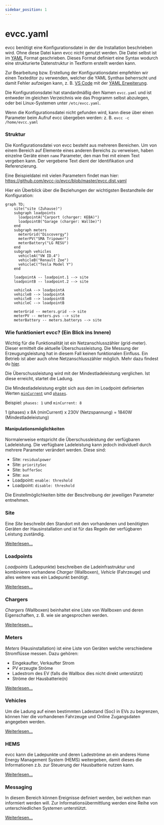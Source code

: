 ```yaml
---
sidebar_position: 1
---
```


# evcc.yaml

evcc benötigt eine Konfigurationsdatei in der die Installation beschrieben wird. Ohne diese Datei kann evcc nicht genutzt werden. Die Datei selbst ist im [YAML](https://de.wikipedia.org/wiki/YAML) Format geschrieben. Dieses Format definiert eine Syntax wodurch eine strukturierte Datenstruktur in Textform erstellt werden kann.

Zur Bearbeitung bzw. Erstellung der Konfigurationsdatei empfehlen wir einen Texteditor zu verwenden, welcher die YAML Synthax beherrscht und damit Fehler aufzeigen kann, z. B. [VS Code](https://code.visualstudio.com) mit der [YAML Erweiterung](https://marketplace.visualstudio.com/items?itemName=redhat.vscode-yaml).

Die Konfigurationsdatei hat standardmäßig den Namen `evcc.yaml` und ist entweder im gleichen Verzeichnis wie das Programm selbst abzulegen, oder bei Linux-Systemen unter `/etc/evcc.yaml`.

Wenn die Konfigurationsdatei nicht gefunden wird, kann diese über einen Parameter beim Aufruf evcc übergeben werden: z. B. `evcc -c /home/evcc.yaml`

### Struktur

Die Konfigurationsdatei von evcc besteht aus mehreren Bereichen. Um von einem Bereich auf Elemente eines anderen Bereichs zu verweisen, haben einzelne Geräte einen `name` Parameter, den man frei mit einem Text vergeben kann. Der vergebene Text dient der Identifikation und Referenzierung.

Eine Beispieldatei mit vielen Parametern findet man hier: https://github.com/evcc-io/evcc/blob/master/evcc.dist.yaml

Hier ein Überblick über die Beziehungen der wichtigsten Bestandteile der Konfiguration:

```mermaid
graph TD;
    site("site (Zuhause)")
    subgraph loadpoints
      loadpointA("Carport (charger: KEBA)")
      loadpointB("Garage (charger: Wallbe)")
    end
    subgraph meters
      meterGrid("Discovergy")
      meterPV("SMA Tripower")
      meterBattery("LG RESU")
    end
    subgraph vehicles
      vehicleA("VW ID.4")
      vehicleB("Renault Zoe")
      vehicleC("Tesla Model Y")
    end

    loadpointA -- loadpoint.1 --> site
    loadpointB -- loadpoint.2 --> site

    vehicleA --> loadpointA
    vehicleB --> loadpointA
    vehicleB --> loadpointB
    vehicleC --> loadpointB

    meterGrid -- meters.grid --> site
    meterPV -- meters.pvs --> site
    meterBattery -- meters.batterys --> site

```

### Wie funktioniert evcc? (Ein Blick ins Innere)

Wichtig für die Funktionalität ist ein Netzanschlusszähler (grid-meter). Dieser ermittelt die aktuelle Überschussleistung.
Die Messung der Erzeugungsleistung hat in diesem Fall keinen funktionalen Einfluss.
Ein Betrieb ist aber auch ohne Netzanschlusszähler möglich. Mehr dazu findest du [hier](/docs/faq#einrichtung).

Die Überschussleistung wird mit der Mindestladeleistung verglichen. Ist diese erreicht, startet die Ladung.

Die Mindestladeleistung ergibt sich aus den im Loadpoint definierten Werten [`minCurrent`](/docs/reference/configuration/loadpoints) und [`phases`](/docs/reference/configuration/loadpoints).

Beispiel: `phases: 1` und `minCurrent: 8`

1 (phases) x 8A (minCurrent) x 230V (Netzspannung) = 1840W (Mindestladeleistung)

#### Manipulationsmöglichkeiten

Normalerweise entspricht die Überschussleistung der verfügbaren Ladeleistung. Die verfügbare Ladeleistung kann jedoch individuell durch mehrere Parameter verändert werden. Diese sind:

- Site: `residualpower`
- Site: `prioritySoc`
- Site: `bufferSoc`
- Site: `aux`
- Loadpoint: `enable: threshold`
- Loadpoint: `disable: threshold`

Die Einstellmöglichkeiten bitte der Beschreibung der jeweiligen Parameter entnehmen.

### Site

Eine _Site_ beschreibt den Standort mit den vorhandenen und benötigten Geräten der Hausinstallation und ist für das Regeln der verfügbaren Leistung zuständig.

[Weiterlesen...](./configuration/site)

### Loadpoints

_Loadpoints_ (Ladepunkte) beschreiben die Ladeinfrastruktur und kombinieren vorhandene _Charger_ (Wallboxen), _Vehicle_ (Fahrzeuge) und alles weitere was ein Ladepunkt benötigt.

[Weiterlesen...](./configuration/loadpoints)

### Chargers

_Chargers_ (Wallboxen) beinhaltet eine Liste von Wallboxen und deren Eigenschaften, z. B. wie sie angesprochen werden.

[Weiterlesen...](./configuration/chargers)

### Meters

_Meters_ (Hausinstallation) ist eine Liste von Geräten welche verschiedene Stromflüsse messen. Dazu gehören:

- Eingekaufter, Verkaufter Strom
- PV erzeugte Ströme
- Ladestrom des EV (falls die Wallbox dies nicht direkt unterstützt)
- Ströme der Hausbatterie(n)

[Weiterlesen...](./configuration/meters)

### Vehicles

Um die Ladung auf einen bestimmten Ladestand (Soc) in EVs zu begrenzen, können hier die vorhandenen Fahrzeuge und Online Zugangsdaten angegeben werden.

[Weiterlesen...](./configuration/vehicles)

### HEMS

evcc kann die Ladepunkte und deren Ladeströme an ein anderes Home Energy Management System (HEMS) weitergeben, damit dieses die Informationen z.b. zur Steuerung der Hausbatterie nutzen kann.

[Weiterlesen...](./configuration/hems)

### Messaging

In diesem Bereich können Ereignisse definiert werden, bei welchen man informiert werden will. Zur Informationsübermittlung werden eine Reihe von unterschiedlichen Systemen unterstützt.

[Weiterlesen...](./configuration/messaging)
